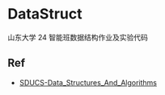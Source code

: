 # DataStruct

山东大学 24 智能班数据结构作业及实验代码

## Ref

-   [SDUCS-Data_Structures_And_Algorithms](https://github.com/bakabaka999/SDUCS-Data_Structures_And_Algorithms)

